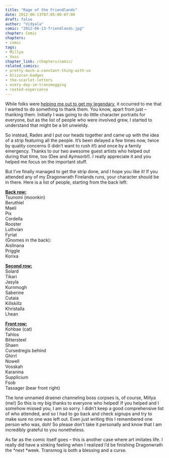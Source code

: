 ```yaml
---
title: "Rage of the Friendlands"
date: 2012-06-13T07:05:00-07:00
draft: false
author: "Vidyala"
comic: "2012-06-13-friendlands.jpg"
chapter: Comic
chapters:
- comic
tags:
- Millya
- Voss
chapter_link: /chapters/comic/
related_comics:
- pretty-much-a-constant-thing-with-us
- blizzcon-badges
- the-scarlet-letters
- every-day-im-transmogging
- rested-experience
---
```


While folks were [helping me out to get my legendary](http://manalicious.wordpress.com/2012/05/13/there-are-many-like-it-but-this-one-is-yours/), it occurred to me that I wanted to do something to thank them. You know, apart from just – thanking them. Initially I was going to do little character portraits for everyone, but as the list of people who were involved grew, I started to understand that might be a bit unwieldy.


So instead, Rades and I put our heads together and came up with the idea of a strip featuring all the people. It’s been delayed a few times now, twice by quality concerns (I didn’t want to rush it!) and once by a family emergency. Thanks to our two awesome guest artists who helped out during that time, too (Dee and Aymsorb!). I really appreciate it and you helped me focus on the important stuff.


But I’ve finally managed to get the strip done, and I hope you like it! If you attended any of my Dragonwrath Firelands runs, your character should be in there. Here is a list of people, starting from the back left:


**<span style="text-decoration: underline;">Back row:</span>**<br>
Tsunomi (moonkin)<br>
Beruthiel<br>
Maeli<br>
Pix<br>
Cordella<br>
Rooster<br>
Luthvian<br>
Fyriat<br>
(Gnomes in the back):<br>
Aislinana<br>
Priggle<br>
Korixa


**<span style="text-decoration: underline;">Second row:</span>**<br>
Solard<br>
Tikari<br>
Jasyla<br>
Kurnmogh<br>
Saberine<br>
Cutaia<br>
Killskillz<br>
Khristalla<br>
Lhean


**<span style="text-decoration: underline;">Front row:</span>**<br>
Kohbae (cat)<br>
Tahlos<br>
Bittersteel<br>
Shaen<br>
Cursedregis behind<br>
Ghirrl<br>
Nowell<br>
Vosskah<br>
Karanina<br>
Supplicium<br>
Fsob<br>
Tassager (bear front right)


The lone unnamed draenei channeling boss corpses is, of course, Millya (me!) So this is my big thanks to everyone who helped! If you helped and I somehow missed you, I am so sorry. I didn’t keep a good comprehensive list of who attended, and so I had to go back and check signups and try to make sure no one was left out. Even just writing this I remembered one person who was, doh! So please don’t take it personally and know that I am incredibly grateful to you nonetheless.


As far as the comic itself goes – this is another case where art imitates life. I really did have a sinking feeling when I realized I’d be finishing Dragonwrath the *next *week. Transmog is both a blessing and a curse.

